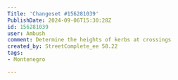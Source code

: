 ```yaml
---
Title: 'Changeset #156281039'
PublishDate: 2024-09-06T15:30:28Z
id: 156281039
user: Ambush
comment: Determine the heights of kerbs at crossings
created_by: StreetComplete_ee 58.22
tags:
- Montenegro

---
```

